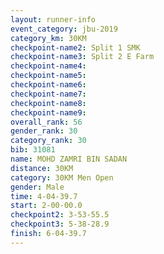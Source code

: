 ```yaml
---
layout: runner-info 
event_category: jbu-2019 
category_km: 30KM 
checkpoint-name2: Split 1 SMK 
checkpoint-name3: Split 2 E Farm 
checkpoint-name4: 
checkpoint-name5: 
checkpoint-name6: 
checkpoint-name7: 
checkpoint-name8: 
checkpoint-name9: 
overall_rank: 56
gender_rank: 30
category_rank: 30
bib: 31081
name: MOHD ZAMRI BIN SADAN
distance: 30KM
category: 30KM Men Open
gender: Male
time: 4-04-39.7
start: 2-00-00.0
checkpoint2: 3-53-55.5
checkpoint3: 5-38-28.9
finish: 6-04-39.7
---
```

